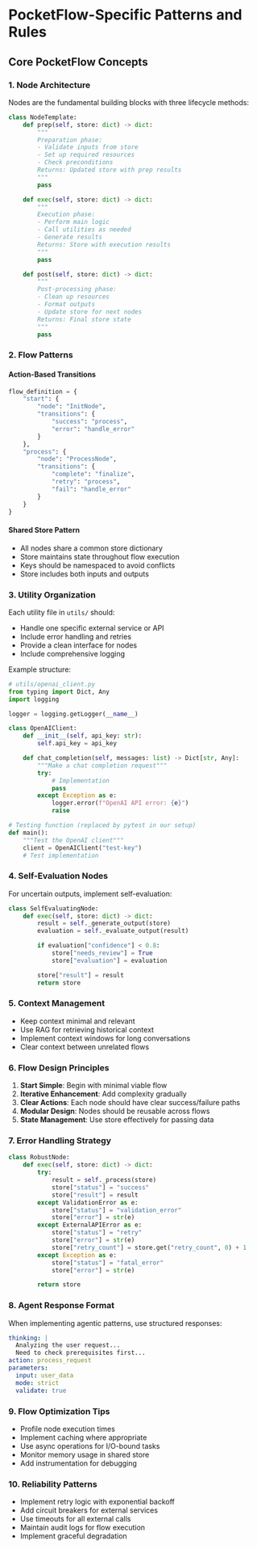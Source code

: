 # PocketFlow-Specific Patterns and Rules

## Core PocketFlow Concepts

### 1. Node Architecture

Nodes are the fundamental building blocks with three lifecycle methods:

```python
class NodeTemplate:
    def prep(self, store: dict) -> dict:
        """
        Preparation phase:
        - Validate inputs from store
        - Set up required resources
        - Check preconditions
        Returns: Updated store with prep results
        """
        pass

    def exec(self, store: dict) -> dict:
        """
        Execution phase:
        - Perform main logic
        - Call utilities as needed
        - Generate results
        Returns: Store with execution results
        """
        pass

    def post(self, store: dict) -> dict:
        """
        Post-processing phase:
        - Clean up resources
        - Format outputs
        - Update store for next nodes
        Returns: Final store state
        """
        pass
```

### 2. Flow Patterns

#### Action-Based Transitions

```python
flow_definition = {
    "start": {
        "node": "InitNode",
        "transitions": {
            "success": "process",
            "error": "handle_error"
        }
    },
    "process": {
        "node": "ProcessNode",
        "transitions": {
            "complete": "finalize",
            "retry": "process",
            "fail": "handle_error"
        }
    }
}
```

#### Shared Store Pattern

- All nodes share a common store dictionary
- Store maintains state throughout flow execution
- Keys should be namespaced to avoid conflicts
- Store includes both inputs and outputs

### 3. Utility Organization

Each utility file in `utils/` should:

- Handle one specific external service or API
- Include error handling and retries
- Provide a clean interface for nodes
- Include comprehensive logging

Example structure:

```python
# utils/openai_client.py
from typing import Dict, Any
import logging

logger = logging.getLogger(__name__)

class OpenAIClient:
    def __init__(self, api_key: str):
        self.api_key = api_key

    def chat_completion(self, messages: list) -> Dict[str, Any]:
        """Make a chat completion request"""
        try:
            # Implementation
            pass
        except Exception as e:
            logger.error(f"OpenAI API error: {e}")
            raise

# Testing function (replaced by pytest in our setup)
def main():
    """Test the OpenAI client"""
    client = OpenAIClient("test-key")
    # Test implementation
```

### 4. Self-Evaluation Nodes

For uncertain outputs, implement self-evaluation:

```python
class SelfEvaluatingNode:
    def exec(self, store: dict) -> dict:
        result = self._generate_output(store)
        evaluation = self._evaluate_output(result)

        if evaluation["confidence"] < 0.8:
            store["needs_review"] = True
            store["evaluation"] = evaluation

        store["result"] = result
        return store
```

### 5. Context Management

- Keep context minimal and relevant
- Use RAG for retrieving historical context
- Implement context windows for long conversations
- Clear context between unrelated flows

### 6. Flow Design Principles

1. **Start Simple**: Begin with minimal viable flow
2. **Iterative Enhancement**: Add complexity gradually
3. **Clear Actions**: Each node should have clear success/failure paths
4. **Modular Design**: Nodes should be reusable across flows
5. **State Management**: Use store effectively for passing data

### 7. Error Handling Strategy

```python
class RobustNode:
    def exec(self, store: dict) -> dict:
        try:
            result = self._process(store)
            store["status"] = "success"
            store["result"] = result
        except ValidationError as e:
            store["status"] = "validation_error"
            store["error"] = str(e)
        except ExternalAPIError as e:
            store["status"] = "retry"
            store["error"] = str(e)
            store["retry_count"] = store.get("retry_count", 0) + 1
        except Exception as e:
            store["status"] = "fatal_error"
            store["error"] = str(e)

        return store
```

### 8. Agent Response Format

When implementing agentic patterns, use structured responses:

```yaml
thinking: |
  Analyzing the user request...
  Need to check prerequisites first...
action: process_request
parameters:
  input: user_data
  mode: strict
  validate: true
```

### 9. Flow Optimization Tips

- Profile node execution times
- Implement caching where appropriate
- Use async operations for I/O-bound tasks
- Monitor memory usage in shared store
- Add instrumentation for debugging

### 10. Reliability Patterns

- Implement retry logic with exponential backoff
- Add circuit breakers for external services
- Use timeouts for all external calls
- Maintain audit logs for flow execution
- Implement graceful degradation
